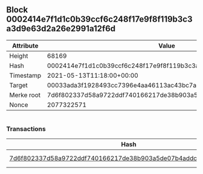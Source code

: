 ## Block 0002414e7f1d1c0b39ccf6c248f17e9f8f119b3c3a3d9e63d2a26e2991a12f6d

Attribute | Value
--- | ---
Height | 68169
Hash | 0002414e7f1d1c0b39ccf6c248f17e9f8f119b3c3a3d9e63d2a26e2991a12f6d
Timestamp | 2021-05-13T11:18:00+00:00
Target | 00033ada3f1928493cc7396e4aa46113ac43bc7ac52aab5d08e3934913716f64
Merke root | 7d6f802337d58a9722ddf740166217de38b903a5de07b4addce5ef71c776db5d
Nonce | 2077322571

```

```

### Transactions

Hash | Amount
--- | ---
[7d6f802337d58a9722ddf740166217de38b903a5de07b4addce5ef71c776db5d](7d6f802337d58a9722ddf740166217de38b903a5de07b4addce5ef71c776db5d.md) | 10.00000000 SKEPTI 
